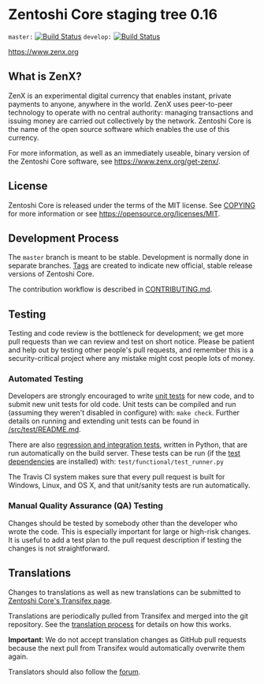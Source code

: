Zentoshi Core staging tree 0.16
===========================

`master:` [![Build Status](https://travis-ci.org/zenxpay/zenx.svg?branch=master)](https://travis-ci.org/zenxpay/zenx) `develop:` [![Build Status](https://travis-ci.org/zenxpay/zenx.svg?branch=develop)](https://travis-ci.org/zenxpay/zenx/branches)

https://www.zenx.org


What is ZenX?
-------------

ZenX is an experimental digital currency that enables instant, private
payments to anyone, anywhere in the world. ZenX uses peer-to-peer technology
to operate with no central authority: managing transactions and issuing money
are carried out collectively by the network. Zentoshi Core is the name of the open
source software which enables the use of this currency.

For more information, as well as an immediately useable, binary version of
the Zentoshi Core software, see https://www.zenx.org/get-zenx/.


License
-------

Zentoshi Core is released under the terms of the MIT license. See [COPYING](COPYING) for more
information or see https://opensource.org/licenses/MIT.

Development Process
-------------------

The `master` branch is meant to be stable. Development is normally done in separate branches.
[Tags](https://github.com/dashpay/dash/tags) are created to indicate new official,
stable release versions of Zentoshi Core.

The contribution workflow is described in [CONTRIBUTING.md](CONTRIBUTING.md).

Testing
-------

Testing and code review is the bottleneck for development; we get more pull
requests than we can review and test on short notice. Please be patient and help out by testing
other people's pull requests, and remember this is a security-critical project where any mistake might cost people
lots of money.

### Automated Testing

Developers are strongly encouraged to write [unit tests](src/test/README.md) for new code, and to
submit new unit tests for old code. Unit tests can be compiled and run
(assuming they weren't disabled in configure) with: `make check`. Further details on running
and extending unit tests can be found in [/src/test/README.md](/src/test/README.md).

There are also [regression and integration tests](/test), written
in Python, that are run automatically on the build server.
These tests can be run (if the [test dependencies](/test) are installed) with: `test/functional/test_runner.py`

The Travis CI system makes sure that every pull request is built for Windows, Linux, and OS X, and that unit/sanity tests are run automatically.

### Manual Quality Assurance (QA) Testing

Changes should be tested by somebody other than the developer who wrote the
code. This is especially important for large or high-risk changes. It is useful
to add a test plan to the pull request description if testing the changes is
not straightforward.

Translations
------------

Changes to translations as well as new translations can be submitted to
[Zentoshi Core's Transifex page](https://www.transifex.com/projects/p/zenx/).

Translations are periodically pulled from Transifex and merged into the git repository. See the
[translation process](doc/translation_process.md) for details on how this works.

**Important**: We do not accept translation changes as GitHub pull requests because the next
pull from Transifex would automatically overwrite them again.

Translators should also follow the [forum](https://www.zenx.org/forum/topic/zenx-worldwide-collaboration.88/).
